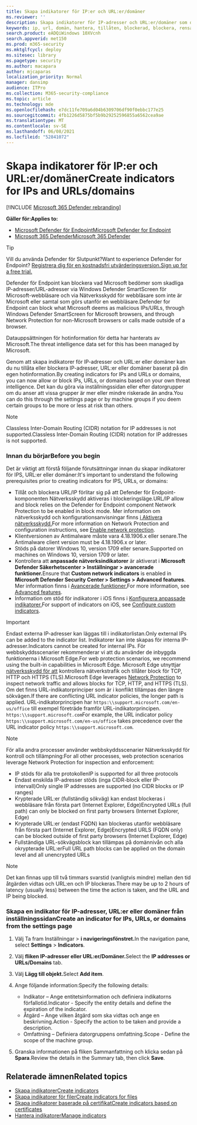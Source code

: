 ```yaml
---
title: Skapa indikatorer för IP:er och URL:er/domäner
ms.reviewer: ''
description: Skapa indikatorer för IP-adresser och URL:er/domäner som definierar identifiering, skydd och undantag för enheter.
keywords: ip, url, domän, hantera, tillåten, blockerad, blockera, rensa, skadlig, filshashar, ip-adress, url:er, domän
search.product: eADQiWindows 10XVcnh
search.appverid: met150
ms.prod: m365-security
ms.mktglfcycl: deploy
ms.sitesec: library
ms.pagetype: security
ms.author: macapara
author: mjcaparas
localization_priority: Normal
manager: dansimp
audience: ITPro
ms.collection: M365-security-compliance
ms.topic: article
ms.technology: mde
ms.openlocfilehash: e7dc11fe709a6d04b6309706df90f0ebbc177e25
ms.sourcegitcommit: 4fb1226d5875bf5b9b29252596855a6562cea9ae
ms.translationtype: MT
ms.contentlocale: sv-SE
ms.lasthandoff: 06/08/2021
ms.locfileid: "52841072"
---
```

# <a name="create-indicators-for-ips-and-urlsdomains"></a><span data-ttu-id="f3d67-104">Skapa indikatorer för IP:er och URL:er/domäner</span><span class="sxs-lookup"><span data-stu-id="f3d67-104">Create indicators for IPs and URLs/domains</span></span> 

[!INCLUDE [Microsoft 365 Defender rebranding](../../includes/microsoft-defender.md)]

<span data-ttu-id="f3d67-105">**Gäller för:**</span><span class="sxs-lookup"><span data-stu-id="f3d67-105">**Applies to:**</span></span>
- [<span data-ttu-id="f3d67-106">Microsoft Defender för Endpoint</span><span class="sxs-lookup"><span data-stu-id="f3d67-106">Microsoft Defender for Endpoint</span></span>](https://go.microsoft.com/fwlink/p/?linkid=2154037)
- [<span data-ttu-id="f3d67-107">Microsoft 365 Defender</span><span class="sxs-lookup"><span data-stu-id="f3d67-107">Microsoft 365 Defender</span></span>](https://go.microsoft.com/fwlink/?linkid=2118804)



> [!TIP]
> <span data-ttu-id="f3d67-108">Vill du använda Defender för Slutpunkt?</span><span class="sxs-lookup"><span data-stu-id="f3d67-108">Want to experience Defender for Endpoint?</span></span> [<span data-ttu-id="f3d67-109">Registrera dig för en kostnadsfri utvärderingsversion.</span><span class="sxs-lookup"><span data-stu-id="f3d67-109">Sign up for a free trial.</span></span>](https://www.microsoft.com/en-us/WindowsForBusiness/windows-atp?ocid=docs-wdatp-automationexclusionlist-abovefoldlink)


<span data-ttu-id="f3d67-110">Defender för Endpoint kan blockera vad Microsoft bedömer som skadliga IP-adresser/URL-adresser via Windows Defender SmartScreen för Microsoft-webbläsare och via Nätverksskydd för webbläsare som inte är Microsoft eller samtal som görs utanför en webbläsare.</span><span class="sxs-lookup"><span data-stu-id="f3d67-110">Defender for Endpoint can block what Microsoft deems as malicious IPs/URLs, through Windows Defender SmartScreen for Microsoft browsers, and through Network Protection for non-Microsoft browsers or calls made outside of a browser.</span></span>

<span data-ttu-id="f3d67-111">Datauppsättningen för hotinformation för detta har hanterats av Microsoft.</span><span class="sxs-lookup"><span data-stu-id="f3d67-111">The threat intelligence data set for this has been managed by Microsoft.</span></span>

<span data-ttu-id="f3d67-112">Genom att skapa indikatorer för IP-adresser och URL:er eller domäner kan du nu tillåta eller blockera IP-adresser, URL:er eller domäner baserat på din egen hotinformation.</span><span class="sxs-lookup"><span data-stu-id="f3d67-112">By creating indicators for IPs and URLs or domains, you can now allow or block IPs, URLs, or domains based on your own threat intelligence.</span></span> <span data-ttu-id="f3d67-113">Det kan du göra via inställningssidan eller efter datorgrupper om du anser att vissa grupper är mer eller mindre riskerade än andra.</span><span class="sxs-lookup"><span data-stu-id="f3d67-113">You can do this through the settings page or by machine groups if you deem certain groups to be more or less at risk than others.</span></span>

> [!NOTE]
> <span data-ttu-id="f3d67-114">Classless Inter-Domain Routing (CIDR) notation for IP addresses is not supported.</span><span class="sxs-lookup"><span data-stu-id="f3d67-114">Classless Inter-Domain Routing (CIDR) notation for IP addresses is not supported.</span></span> 

### <a name="before-you-begin"></a><span data-ttu-id="f3d67-115">Innan du börjar</span><span class="sxs-lookup"><span data-stu-id="f3d67-115">Before you begin</span></span>
<span data-ttu-id="f3d67-116">Det är viktigt att förstå följande förutsättningar innan du skapar indikatorer för IPS, URL:er eller domäner:</span><span class="sxs-lookup"><span data-stu-id="f3d67-116">It's important to understand the following prerequisites prior to creating indicators for IPS, URLs, or domains:</span></span>
- <span data-ttu-id="f3d67-117">Tillåt och blockera URL/IP förlitar sig på att Defender för Endpoint-komponenten Nätverksskydd aktiveras i blockeringsläge.</span><span class="sxs-lookup"><span data-stu-id="f3d67-117">URL/IP allow and block relies on the Defender for Endpoint component Network Protection to be enabled in block mode.</span></span> <span data-ttu-id="f3d67-118">Mer information om nätverksskydd och konfigurationsanvisningar finns [i Aktivera nätverksskydd.](enable-network-protection.md)</span><span class="sxs-lookup"><span data-stu-id="f3d67-118">For more information on Network Protection and configuration instructions, see [Enable network protection](enable-network-protection.md).</span></span>
- <span data-ttu-id="f3d67-119">Klientversionen av Antimalware måste vara 4.18.1906.x eller senare.</span><span class="sxs-lookup"><span data-stu-id="f3d67-119">The Antimalware client version must be 4.18.1906.x or later.</span></span> 
- <span data-ttu-id="f3d67-120">Stöds på datorer Windows 10, version 1709 eller senare.</span><span class="sxs-lookup"><span data-stu-id="f3d67-120">Supported on machines on Windows 10, version 1709 or later.</span></span> 
- <span data-ttu-id="f3d67-121">Kontrollera att **anpassade nätverksindikatorer** är aktiverat i **Microsoft Defender Säkerhetscenter > Inställningar > avancerade funktioner.**</span><span class="sxs-lookup"><span data-stu-id="f3d67-121">Ensure that **Custom network indicators** is enabled in **Microsoft Defender Security Center > Settings > Advanced features**.</span></span> <span data-ttu-id="f3d67-122">Mer information finns i [Avancerade funktioner.](advanced-features.md)</span><span class="sxs-lookup"><span data-stu-id="f3d67-122">For more information, see [Advanced features](advanced-features.md).</span></span>
- <span data-ttu-id="f3d67-123">Information om stöd för indikatorer i iOS finns i [Konfigurera anpassade indikatorer.](/microsoft-365/security/defender-endpoint/ios-configure-features#configure-custom-indicators)</span><span class="sxs-lookup"><span data-stu-id="f3d67-123">For support of indicators on iOS, see [Configure custom indicators](/microsoft-365/security/defender-endpoint/ios-configure-features#configure-custom-indicators).</span></span>


> [!IMPORTANT]
> <span data-ttu-id="f3d67-124">Endast externa IP-adresser kan läggas till i indikatorlistan.</span><span class="sxs-lookup"><span data-stu-id="f3d67-124">Only external IPs can be added to the indicator list.</span></span> <span data-ttu-id="f3d67-125">Indikatorer kan inte skapas för interna IP-adresser.</span><span class="sxs-lookup"><span data-stu-id="f3d67-125">Indicators cannot be created for internal IPs.</span></span>
> <span data-ttu-id="f3d67-126">För webbskyddsscenarier rekommenderar vi att du använder de inbyggda funktionerna i Microsoft Edge.</span><span class="sxs-lookup"><span data-stu-id="f3d67-126">For web protection scenarios, we recommend using the built-in capabilities in Microsoft Edge.</span></span> <span data-ttu-id="f3d67-127">Microsoft Edge utnyttjar [nätverksskydd för att](network-protection.md) kontrollera nätverkstrafik och tillåter block för TCP, HTTP och HTTPS (TLS).</span><span class="sxs-lookup"><span data-stu-id="f3d67-127">Microsoft Edge leverages [Network Protection](network-protection.md) to inspect network traffic and allows blocks for TCP, HTTP, and HTTPS (TLS).</span></span> <span data-ttu-id="f3d67-128">Om det finns URL-indikatorprinciper som är i konflikt tillämpas den längre sökvägen.</span><span class="sxs-lookup"><span data-stu-id="f3d67-128">If there are conflicting URL indicator policies, the longer path is applied.</span></span> <span data-ttu-id="f3d67-129">URL-indikatorprincipen har `https:\\support.microsoft.com/en-us/office` till exempel företräde framför URL-indikatorprincipen. `https:\\support.microsoft.com`</span><span class="sxs-lookup"><span data-stu-id="f3d67-129">For example, the URL indicator policy `https:\\support.microsoft.com/en-us/office` takes precedence over the URL indicator policy `https:\\support.microsoft.com`.</span></span>

> [!NOTE]
> <span data-ttu-id="f3d67-130">För alla andra processer använder webbskyddsscenarier Nätverksskydd för kontroll och tillämpning:</span><span class="sxs-lookup"><span data-stu-id="f3d67-130">For all other processes, web protection scenarios leverage Network Protection for inspection and enforcement:</span></span> 
> - <span data-ttu-id="f3d67-131">IP stöds för alla tre protokollen</span><span class="sxs-lookup"><span data-stu-id="f3d67-131">IP is supported for all three protocols</span></span>
> - <span data-ttu-id="f3d67-132">Endast enskilda IP-adresser stöds (inga CIDR-block eller IP-intervall)</span><span class="sxs-lookup"><span data-stu-id="f3d67-132">Only single IP addresses are supported (no CIDR blocks or IP ranges)</span></span>
> - <span data-ttu-id="f3d67-133">Krypterade URL:er (fullständig sökväg) kan endast blockeras i webbläsare från första part (Internet Explorer, Edge)</span><span class="sxs-lookup"><span data-stu-id="f3d67-133">Encrypted URLs (full path) can only be blocked on first party browsers (Internet Explorer, Edge)</span></span>
> - <span data-ttu-id="f3d67-134">Krypterade URL:er (endast FQDN) kan blockeras utanför webbläsare från första part (Internet Explorer, Edge)</span><span class="sxs-lookup"><span data-stu-id="f3d67-134">Encrypted URLS (FQDN only) can be blocked outside of first party browsers (Internet Explorer, Edge)</span></span>
> - <span data-ttu-id="f3d67-135">Fullständiga URL-sökvägsblock kan tillämpas på domännivån och alla okrypterade URL:er</span><span class="sxs-lookup"><span data-stu-id="f3d67-135">Full URL path blocks can be applied on the domain level and all unencrypted URLs</span></span>
 
> [!NOTE]
> <span data-ttu-id="f3d67-136">Det kan finnas upp till två timmars svarstid (vanligtvis mindre) mellan den tid åtgärden vidtas och URL:en och IP blockeras.</span><span class="sxs-lookup"><span data-stu-id="f3d67-136">There may be up to 2 hours of latency (usually less) between the time the action is taken, and the URL and IP being blocked.</span></span> 

### <a name="create-an-indicator-for-ips-urls-or-domains-from-the-settings-page"></a><span data-ttu-id="f3d67-137">Skapa en indikator för IP-adresser, URL:er eller domäner från inställningssidan</span><span class="sxs-lookup"><span data-stu-id="f3d67-137">Create an indicator for IPs, URLs, or domains from the settings page</span></span>

1. <span data-ttu-id="f3d67-138">Välj Ta fram Inställningar  >  **i navigeringsfönstret.**</span><span class="sxs-lookup"><span data-stu-id="f3d67-138">In the navigation pane, select **Settings** > **Indicators**.</span></span>  

2. <span data-ttu-id="f3d67-139">Välj **fliken IP-adresser eller URL:er/Domäner.**</span><span class="sxs-lookup"><span data-stu-id="f3d67-139">Select the **IP addresses or URLs/Domains** tab.</span></span>

3. <span data-ttu-id="f3d67-140">Välj **Lägg till objekt.**</span><span class="sxs-lookup"><span data-stu-id="f3d67-140">Select **Add item**.</span></span>

4. <span data-ttu-id="f3d67-141">Ange följande information:</span><span class="sxs-lookup"><span data-stu-id="f3d67-141">Specify the following details:</span></span>
   - <span data-ttu-id="f3d67-142">Indikator – Ange entitetsinformation och definiera indikatorns förfallotid.</span><span class="sxs-lookup"><span data-stu-id="f3d67-142">Indicator - Specify the entity details and define the expiration of the indicator.</span></span>
   - <span data-ttu-id="f3d67-143">Åtgärd – Ange vilken åtgärd som ska vidtas och ange en beskrivning.</span><span class="sxs-lookup"><span data-stu-id="f3d67-143">Action - Specify the action to be taken and provide a description.</span></span>
   - <span data-ttu-id="f3d67-144">Omfattning – Definiera datorgruppens omfattning.</span><span class="sxs-lookup"><span data-stu-id="f3d67-144">Scope - Define the scope of the machine group.</span></span>

5. <span data-ttu-id="f3d67-145">Granska informationen på fliken Sammanfattning och klicka sedan på **Spara**.</span><span class="sxs-lookup"><span data-stu-id="f3d67-145">Review the details in the Summary tab, then click **Save**.</span></span>

## <a name="related-topics"></a><span data-ttu-id="f3d67-146">Relaterade ämnen</span><span class="sxs-lookup"><span data-stu-id="f3d67-146">Related topics</span></span>
- [<span data-ttu-id="f3d67-147">Skapa indikatorer</span><span class="sxs-lookup"><span data-stu-id="f3d67-147">Create indicators</span></span>](manage-indicators.md)
- [<span data-ttu-id="f3d67-148">Skapa indikatorer för filer</span><span class="sxs-lookup"><span data-stu-id="f3d67-148">Create indicators for files</span></span>](indicator-file.md)
- [<span data-ttu-id="f3d67-149">Skapa indikatorer baserade på certifikat</span><span class="sxs-lookup"><span data-stu-id="f3d67-149">Create indicators based on certificates</span></span>](indicator-certificates.md)
- [<span data-ttu-id="f3d67-150">Hantera indikatorer</span><span class="sxs-lookup"><span data-stu-id="f3d67-150">Manage indicators</span></span>](indicator-manage.md)
